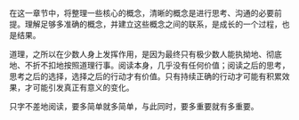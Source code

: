 在这一章节中，将整理一些核心的概念，清晰的概念是进行思考、沟通的必要前提。理解足够多准确的概念，并建立这些概念之间的联系，是成长的一个过程，也是结果。

道理，之所以在少数人身上发挥作用，是因为最终只有极少数人能执拗地、彻底地、不折不扣地按照道理行事。阅读本身，几乎没有任何价值；阅读之后的思考，思考之后的选择，选择之后的行动才有价值。只有持续正确的行动才可能有积累效果，才可能引发真正有意义的变化。

只字不差地阅读，要多简单就多简单，与此同时，要多重要就有多重要。
